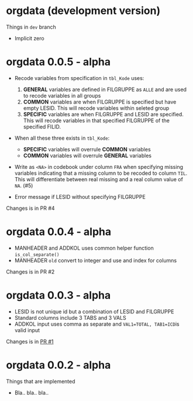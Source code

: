 # orgdata (development version)

Things in `dev` branch

- Implicit zero


# orgdata 0.0.5 - alpha

- Recode variables from specification in `tbl_Kode` uses:
  1. **GENERAL** variables are defined in FILGRUPPE as `ALLE` and are used to
     recode variables in all groups
  2. **COMMON** variables are when FILGRUPPE is specified but have empty LESID.
     This will recode variables within seleted group
  3. **SPECIFIC** variables are when FILGRUPPE and LESID are specified. This
     will recode variables in that specified FILGRUPPE of the specified FILID.

- When all these three exists in `tbl_Kode`:
   - **SPECIFIC** variables will overrule **COMMON** variables
   - **COMMON** variables will overrule **GENERAL** variables

- Write as `<NA>` in codebook under column `FRA` when specifying missing
  variables indicating that a missing column to be recoded to column `TIL`. This
  will differentiate between real missing and a real column value of `NA`. (#5)
  
- Error message if LESID without specifying FILGRUPPE

Changes is in PR #4

# orgdata 0.0.4 - alpha

- MANHEADER and ADDKOL uses common helper function `is_col_separate()`
- MANHEADER `old` convert to integer and use and index for columns

Changes is in PR #2

# orgdata 0.0.3 - alpha

- LESID is not unique id but a combination of LESID and FILGRUPPE
- Standard columns include 3 TABS and 3 VALS
- ADDKOL input uses comma as separate and `VAL1=TOTAL, TAB1=ICD`is valid input

Changes is in [PR #1](https://github.com/helseprofil/orgdata/pull/1)


# orgdata 0.0.2 - alpha

Things that are implemented

* Bla.. bla.. bla..

